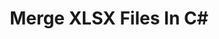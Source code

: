 ---
############################# Static ############################
layout: "autogen"
draft: false
path: "merger/net/xlsx/"
otherformats: BMP CSV DOC DOCM DOCX DOT DOTM DOTX EPUB HTML MHT MHTML ODP ODS ODT OTP OTT PDF PNG POTM POTX PPS PPSM PPSX PPT PPTM PPTX PS RTF TEX TIF TIFF TSV TXT VDX VSDM VSDX VSSM VSSX VSTM VSTX VSX VTX XLAM XLS XLSB XLSM XLT XLTM XLTX XPS

############################# Head ############################
head_title: "Merge XLSX Files in C# | XLSX Merger"
head_description: "Merge multiple XLSX files into a single file using C#/.NET merger API. Merge specific pages or page ranges from various documents to a single document."

############################# Header ############################
title: "Merge XLSX Files In C#"
description: "Merge multiple XLSX files into a single file using C# merger API. Merge selected pages or page ranges from various source documents into a single resultant document."

############################# SubMenu ############################
submenu:
    enable: true

############################# About ############################
about:
    enable: true
    title: "About GroupDocs.Merger for .NET API"
    content: |
        [GroupDocs.Merger for .NET](/merger/net/) offers a simple solution to safely merge & split between a wide range of document formats including PDF, Microsoft Office (Word, Excel, PowerPoint, OneNote), OpenDocument, HTML, images and many others within .NET applications. By adding just a few lines of the code, perform several document operations such as move, remove, rotate, swap, extract or change the orientation of pages within the documents. The documents merging API also supports previewing document pages as an image to analyse the document structure, formatting and content on the page.
        
        GroupDocs.Merger APIs are well supported on all major operating systems and platforms including .NET Framework, .NET Standard, .NET Core, Mono and Xamarin.

############################# Steps ############################
steps:
    enable: true
    title_left: "How to Merge Multiple XLSX Files"
    content_left: |
        [GroupDocs.Merger](/merger/net/) makes it easy for .NET developers to merge two or more XLSX files within their applications by implementing a few easy steps.

        *   Create new instance of **Merger**and pass source document path as a constructor parameter.
        *   Call **Join** of **Merger** class e and pass second source document path.
        *   Call **Save** of **Merger** class e to save the merged document.
        
    title_right: "System Requirements"
    content_right: |
        GroupDocs.Merger for .NET APIs are supported on all major platforms and operating systems. Before executing the code below, please make sure that you have the following prerequisites installed on your system.

        *   Operating Systems: Microsoft Windows, Linux, MacOS
        *   Development Environments: Visual Studio, Xamarin, MonoDevelop
        *   Frameworks: .NET Framework, .NET Standard, .NET Core, Mono
        *   Download the latest version of GroupDocs.Merger for .NET from [NuGet](https://www.nuget.org/packages/GroupDocs.Merger)
        
    code: |
        ```cs
        // Merge XLSX files using GroupDocs.Merger API
        // Instantiate Merger with input XLSX document
        using (Merger merger = new Merger("input1.xlsx"))
          {
            // Call Join method of Merger class instance and pass second source document path
            merger.Join("input2.xlsx");
            
            // Call Save method of Merger class instance to save merged document
            merger.Save("merged-file.xlsx");
          }
        ```


demos:
    enable: true
        

about_formats:
    enable: true


more_formats:
    enable: true


back_to_top:
    enable: true
---